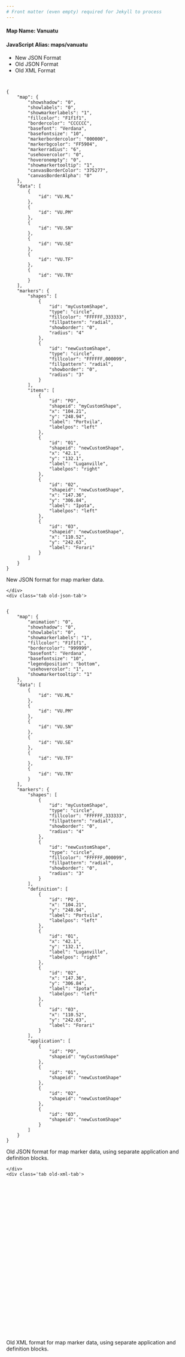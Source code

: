 ```yaml
---
# Front matter (even empty) required for Jekyll to process
---
```


#### Map Name: Vanuatu

#### JavaScript Alias: maps/vanuatu


<div class="code-wrapper">
<ul class='code-tabs'>
    <li class='active'>
        <a data-toggle='new-json'>New JSON Format</a>
    </li>
    <li>
        <a data-toggle='old-json'>Old JSON Format</a>
    </li>
    <li>
        <a data-toggle='old-xml'>Old XML Format</a>
    </li>
</ul>
<div class='tab-content'>
    <pre class='plain-code'></pre>
    <div class='tab new-json-tab active'>
<pre><code class="language-javascript">
{
    "map": {
        "showshadow": "0",
        "showlabels": "0",
        "showmarkerlabels": "1",
        "fillcolor": "F1f1f1",
        "bordercolor": "CCCCCC",
        "basefont": "Verdana",
        "basefontsize": "10",
        "markerbordercolor": "000000",
        "markerbgcolor": "FF5904",
        "markerradius": "6",
        "usehovercolor": "0",
        "hoveronempty": "0",
        "showmarkertooltip": "1",
        "canvasBorderColor": "375277",
        "canvasBorderAlpha": "0"
    },
    "data": [
        {
            "id": "VU.ML"
        },
        {
            "id": "VU.PM"
        },
        {
            "id": "VU.SN"
        },
        {
            "id": "VU.SE"
        },
        {
            "id": "VU.TF"
        },
        {
            "id": "VU.TR"
        }
    ],
    "markers": {
        "shapes": [
            {
                "id": "myCustomShape",
                "type": "circle",
                "fillcolor": "FFFFFF,333333",
                "fillpattern": "radial",
                "showborder": "0",
                "radius": "4"
            },
            {
                "id": "newCustomShape",
                "type": "circle",
                "fillcolor": "FFFFFF,000099",
                "fillpattern": "radial",
                "showborder": "0",
                "radius": "3"
            }
        ],
        "items": [
            {
                "id": "PO",
                "shapeid": "myCustomShape",
                "x": "104.21",
                "y": "248.94",
                "label": "Portvila",
                "labelpos": "left"
            },
            {
                "id": "01",
                "shapeid": "newCustomShape",
                "x": "42.1",
                "y": "132.1",
                "label": "Luganville",
                "labelpos": "right"
            },
            {
                "id": "02",
                "shapeid": "newCustomShape",
                "x": "147.36",
                "y": "306.84",
                "label": "Ipota",
                "labelpos": "left"
            },
            {
                "id": "03",
                "shapeid": "newCustomShape",
                "x": "110.52",
                "y": "242.63",
                "label": "Forari"
            }
        ]
    }
}
</code></pre>


<p class='text-success'>New JSON format for map marker data.</p>

    </div>
    <div class='tab old-json-tab'>
<pre><code class="language-javascript">
{
    "map": {
        "animation": "0",
        "showshadow": "0",
        "showlabels": "0",
        "showmarkerlabels": "1",
        "fillcolor": "F1f1f1",
        "bordercolor": "999999",
        "basefont": "Verdana",
        "basefontsize": "10",
        "legendposition": "bottom",
        "usehovercolor": "1",
        "showmarkertooltip": "1"
    },
    "data": [
        {
            "id": "VU.ML"
        },
        {
            "id": "VU.PM"
        },
        {
            "id": "VU.SN"
        },
        {
            "id": "VU.SE"
        },
        {
            "id": "VU.TF"
        },
        {
            "id": "VU.TR"
        }
    ],
    "markers": {
        "shapes": [
            {
                "id": "myCustomShape",
                "type": "circle",
                "fillcolor": "FFFFFF,333333",
                "fillpattern": "radial",
                "showborder": "0",
                "radius": "4"
            },
            {
                "id": "newCustomShape",
                "type": "circle",
                "fillcolor": "FFFFFF,000099",
                "fillpattern": "radial",
                "showborder": "0",
                "radius": "3"
            }
        ],
        "definition": [
            {
                "id": "PO",
                "x": "104.21",
                "y": "248.94",
                "label": "Portvila",
                "labelpos": "left"
            },
            {
                "id": "01",
                "x": "42.1",
                "y": "132.1",
                "label": "Luganville",
                "labelpos": "right"
            },
            {
                "id": "02",
                "x": "147.36",
                "y": "306.84",
                "label": "Ipota",
                "labelpos": "left"
            },
            {
                "id": "03",
                "x": "110.52",
                "y": "242.63",
                "label": "Forari"
            }
        ],
        "application": [
            {
                "id": "PO",
                "shapeid": "myCustomShape"
            },
            {
                "id": "01",
                "shapeid": "newCustomShape"
            },
            {
                "id": "02",
                "shapeid": "newCustomShape"
            },
            {
                "id": "03",
                "shapeid": "newCustomShape"
            }
        ]
    }
}
</code></pre>


<p class='text-success'>Old JSON format for map marker data, using separate application and definition blocks.</p>

    </div>
    <div class='tab old-xml-tab'>
<pre><code class="language-html">
<map animation='0' showShadow='0' showLabels='0' showMarkerLabels='1' fillColor='F1f1f1' borderColor='999999' baseFont='Verdana' baseFontSize='10' legendPosition='bottom' useHoverColor='1' showMarkerToolTip='1'  >
	<data>
		<entity id='VU.ML'  />
		<entity id='VU.PM'  />
		<entity id='VU.SN'  />
		<entity id='VU.SE'  />
		<entity id='VU.TF'  />
		<entity id='VU.TR'  />
	</data>
	<markers>
	  <shapes>
		     <shape id='myCustomShape' type='circle' fillColor='FFFFFF,333333'  fillPattern='radial' showborder='0' radius='4'/>
			 <shape id='newCustomShape' type='circle' fillColor='FFFFFF,000099'  fillPattern='radial' showborder='0' radius='3'/>
		</shapes>
		<definition>
			<marker id='PO' x='104.21' y='248.94' label='Portvila' labelPos='left'  />
			<marker id='01' x='42.1' y='132.1' label='Luganville' labelPos='right'  />
			<marker id='02' x='147.36' y='306.84' label='Ipota' labelPos='left'  />
			<marker id='03' x='110.52' y='242.63' label='Forari'  />
		</definition>
		<application>
			<marker id='PO' shapeId='myCustomShape'  />
			<marker id='01' shapeId='newCustomShape'  />
			<marker id='02' shapeId='newCustomShape'  />
			<marker id='03' shapeId='newCustomShape'  />
		</application>
	</markers>
</map>
</code></pre>

<p class='text-success'>Old XML format for map marker data, using separate application and definition blocks.</p>

</div>
</div>
</div>
